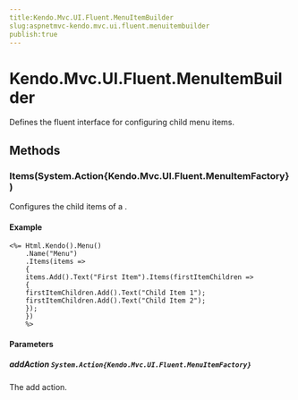 ```yaml
---
title:Kendo.Mvc.UI.Fluent.MenuItemBuilder
slug:aspnetmvc-kendo.mvc.ui.fluent.menuitembuilder
publish:true
---
```


# Kendo.Mvc.UI.Fluent.MenuItemBuilder

Defines the fluent interface for configuring child menu items.

## Methods

### Items(System.Action{Kendo.Mvc.UI.Fluent.MenuItemFactory})
Configures the child items of a .

#### Example
    <%= Html.Kendo().Menu()
        .Name("Menu")
        .Items(items =>
        {
        items.Add().Text("First Item").Items(firstItemChildren =>
        {
        firstItemChildren.Add().Text("Child Item 1");
        firstItemChildren.Add().Text("Child Item 2");
        });
        })
        %>

#### Parameters

##### addAction `System.Action{Kendo.Mvc.UI.Fluent.MenuItemFactory}`
The add action.